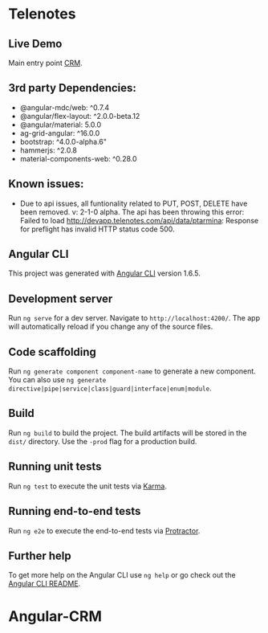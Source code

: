 # Telenotes

## Live Demo

Main entry point [CRM](http://crm.tarmina.com/).

## 3rd party Dependencies:

* @angular-mdc/web: ^0.7.4
* @angular/flex-layout: ^2.0.0-beta.12
* @angular/material: 5.0.0
* ag-grid-angular: ^16.0.0
* bootstrap: ^4.0.0-alpha.6"
* hammerjs: ^2.0.8
* material-components-web: ^0.28.0


## Known issues:

* Due to api issues, all funtionality related to PUT, POST, DELETE have been removed. v: 2-1-0 alpha.
The api has been throwing this error:
Failed to load http://devapp.telenotes.com/api/data/ptarmina: Response for preflight has invalid HTTP status code 500.

## Angular CLI

This project was generated with [Angular CLI](https://github.com/angular/angular-cli) version 1.6.5.

## Development server

Run `ng serve` for a dev server. Navigate to `http://localhost:4200/`. The app will automatically reload if you change any of the source files.

## Code scaffolding

Run `ng generate component component-name` to generate a new component. You can also use `ng generate directive|pipe|service|class|guard|interface|enum|module`.

## Build

Run `ng build` to build the project. The build artifacts will be stored in the `dist/` directory. Use the `-prod` flag for a production build.

## Running unit tests

Run `ng test` to execute the unit tests via [Karma](https://karma-runner.github.io).

## Running end-to-end tests

Run `ng e2e` to execute the end-to-end tests via [Protractor](http://www.protractortest.org/).

## Further help

To get more help on the Angular CLI use `ng help` or go check out the [Angular CLI README](https://github.com/angular/angular-cli/blob/master/README.md).
# Angular-CRM
